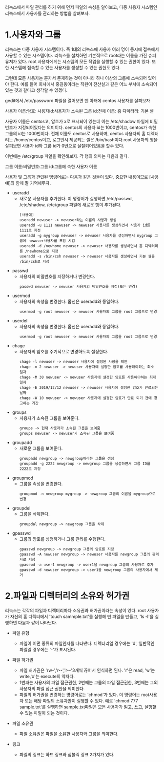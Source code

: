 리눅스에서 파일 관리를 하기 위해 먼저 파일의 속성을 알아보고, 다중 사용자 시스템인 리눅스에서 사용자를 관리하는 방법을 살펴보자.

# 1.사용자와 그룹

리눅스는 다중 사용자 시스템이다. 즉 1대의 리눅스에 사용자 여러 명이 동시에 접속해서 사용할 수 있는 시스템이다. 리눅스를 설치하면 기본적으로 root라는 이름을 가진 슈퍼 유저가 있다. root 사용자에게는 시스템의 모든 작업을 실행할 수 있는 권한이 있다. 또한 시스템에 접속할 수 있는 사용자를 생성할 수 있는 권한도 있다. 

그런데 모든 사용자는 혼자서 존재하는 것이 아니라 하나 이상의 그룹에 소속되어 있어야 한다. 예를 들어 회사에서 홍길동이라는 직원이 전산실과 같은 어느 부서에 소속되어 있는 것과 같다고 생각할 수 있겠다.

gedit에서 /etc/password 파일을 열어보면 맨 아래에 centos 사용자를 살펴보자

사용자 이름:암호: 사용자id:사용자가 소속된 그룹 id:전체 이름: 홈 디렉터리: 기본 셸

사용자 이름은 centos고, 암호가 x로 표시되어 있는데 이는 /etc/shadow 파일에 비밀번호가 지정되어있다는 의미이다. centos의 사용자 id는 1000번이고, centos가 속한 그룹의 id는 1000번이다. 전체 이름도 centos로 사용하며, centos 사용자의 홈 디렉터리는 /home/centos이고, 로그인시 제공되는 셸은 /bin/bash이다.root 사용자의 행을 살펴보면 사용자 id와 그룹 id가 0번으로 설절되어있음을 할수 있다.

이번에는 /etc/group 파일을 확인해보자. 각 행의 의미는 다음과 같다.

그룹 이름:비밀번호:그룹 id:그룹에 속한 사용자 이름

사용자 및 그룹과 관련된 명령어로는 다음과 같은 것들이 있다. 중요한 내용이므로 [사용 예]와 함께 잘 기억해두자.

 * useradd
    * 새로운 사용자를 추가한다. 이 명령어가 실행하면 /etc/passwd, /etc/shadow, /etc/group 파일에 새로운 행이 추가된다.
        ```
        [사용예]
        useradd newuser -> newuser라는 이름의 사용자 생성
        useradd -u 1111 newuser -> newuser 사용자를 생성하면서 사용자 id를 1111로 지정
        useradd -g mygroup newuser -> newuser 사용자를 생성하면서 mygroup 그룹에 newuser사용자를 포함 시킴
        useradd -d /newhome newuser -> newuser 사용자를 생성하면서 홈 디렉터리를 /newhome으로 지정
        useradd -s /bin/csh newuser -> newuser 사용자를 생성하면서 기본 셸을 /bin/csh로 지정
        ```
 * passwd
    * 사용자의 비밀번호를 지정하거나 변경한다.
        ```
        passwd newuser -> newuser 사용자의 비밀번호를 지정(또는 변경)
        ```
 * usermod
    * 사용자의 속성을 변경한다. 옵션은 useradd와 동일하다.
        ```
        usermod -g root newuser -> newuser 사용자의 그룹을 root 그룹으로 변경
        ```
 * userdel
    * 사용자의 속성을 변경한다. 옵션은 useradd와 동일하다.
        ```
        usermod -g root newuser -> newuser 사용자의 그룹을 root 그룹으로 변경
        ```
* chage
    * 사용자의 암호를 주기적으로 변경하도록 설정한다.
        ```
        chage -l newuser -> newuser 사용자에 설정된 사항을 확인
        chage -m 2 newuser -> newuser 사용자에 설정한 암호를 사용해야하는 최소 일자
        chage -M 30 newuser -> newuser 사용자에 설정한 암호를 사용해야하는 최대 일자
        chage -E 2019/12/12 newuser -> newuser 사용자에 설정한 암호가 만료되는 날짜
        chage -W 10 newuser -> newuser 사용자에 설정한 암호가 만료 되기 전에 경고하는 기간
        ```
* groups
    * 사용자가 소속된 그룹을 보여준다.
        ```
        groups -> 현재 사용자가 소속된 그룹을 보여줌
        groups newuser -> newuser가 소속된 그룹을 보여줌
        ```
* groupadd
    * 새로운 그룹을 보여준다.
        ```
        groupadd newgroup -> newgroup이라는 그룹을 생성
        groupadd -g 2222 newgroup -> newgroup 그룹을 생성하면서 그룹 ID를 2222로 지정
        ```
* groupmod
    * 그룹을 속성을 변경한다.
        ```
        groupmod -n newgroup mygroup -> newgroup 그룹의 이름을 mygroup으로 변경
        ```
* groupdel
    * 그룹을 삭제한다.
        ```
        groupdal newgroup -> newgroup 그룹을 삭제
        ```
* gpasswd
    * 그룹의 암호를 성정하거나 그룹 관리를 수행한다.
        ```
        gpasswd newgroup -> newgroup 그룹의 암호를 지정
        gpasswd -A newuser newgroup -> newuser 사용자를 newgroup 그룹의 관리자로 지정
        gpasswd -a user1 newgroup -> user1을 newgroup 그룹의 사용자로 추가
        gpasswd -d newuser newgroup -> user1을 newgroup 그룹의 사용자에서 제거
        ```

# 2.파일과 디렉터리의 소유와 허가권

리눅스는 각각의 파일과 디렉터리마다 소유권과 허가권이라는 속성이 있다. root 사용자가 자신의 홈 디렉터에서 'touch sammple.txt'를 실행해 빈 파일을 만들고, 'ls -l'을 실행하면 다음과 같이 나타난다.

- 파일 유형
    - 파일이 어떤 종류의 파일인지를 나타낸다. 디렉터리일 경우에는 'd', 일반적인 파일일 경우에는 '-'가 표시된다.

- 파일 허가권
    - 파일 허가권은 'rw-','r--','r--'3개씩 끊어서 인식하면 된다. 'r'은 read, 'w'는 write,'x'는 execute의 약자다. 
    - 1번째는 사용자의 파일 접근권한, 2번째는 그룹의 파일 접근권한, 3번째는 그외 사용자의 파일 접근 권한을 의미한다.
    - 파일의 허가권을 변경하는 명령어로는 'chmod'가 있다. 이 명령어는 root사용자 또는 해당 파일의 소유자만이 실행할 수 있다. 예로 'chmod 777 sample.txt'를 실행하면 sample.txt파일은 모든 사용자가 읽고, 쓰고, 실행할 수 있는 파일이 되는 것이다.

- 파일 소유권
    - 파일 소유권은 파일을 소유한 사용자와 그룹을 의미한다. 

- 링크
    - 파일의 링크는 하드 링크와 심볼릭 링크 2가지가 있다.